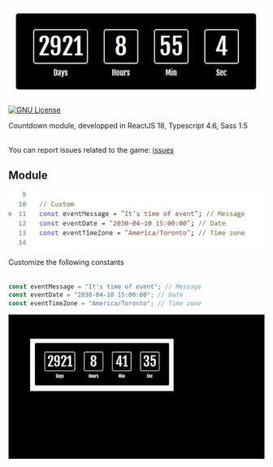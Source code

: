 ![image](./1.jpg)

[![GNU License](https://img.shields.io/badge/license-GNU-blue.svg?style=style=flat-square)](https://www.gnu.org/licenses/gpl-3.0.html)

Countdown module, developped in ReactJS 18, Typescript 4.6, Sass 1.5<br /><br />

You can report issues related to the game: [issues](https://github.com/delphinbock/spock/issues)<br />

## Module

![image](./2.jpg)

Customize the following constants<br /><br />

```javascript
const eventMessage = "It's time of event"; // Message
const eventDate = "2030-04-10 15:00:00"; // Date
const eventTimeZone = "America/Toronto"; // Time zone
```

![image](./3.gif)